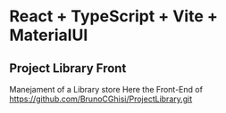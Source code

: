 # React + TypeScript + Vite + MaterialUI

## Project Library Front
Manejament of a Library store
Here the Front-End of https://github.com/BrunoCGhisi/ProjectLibrary.git
